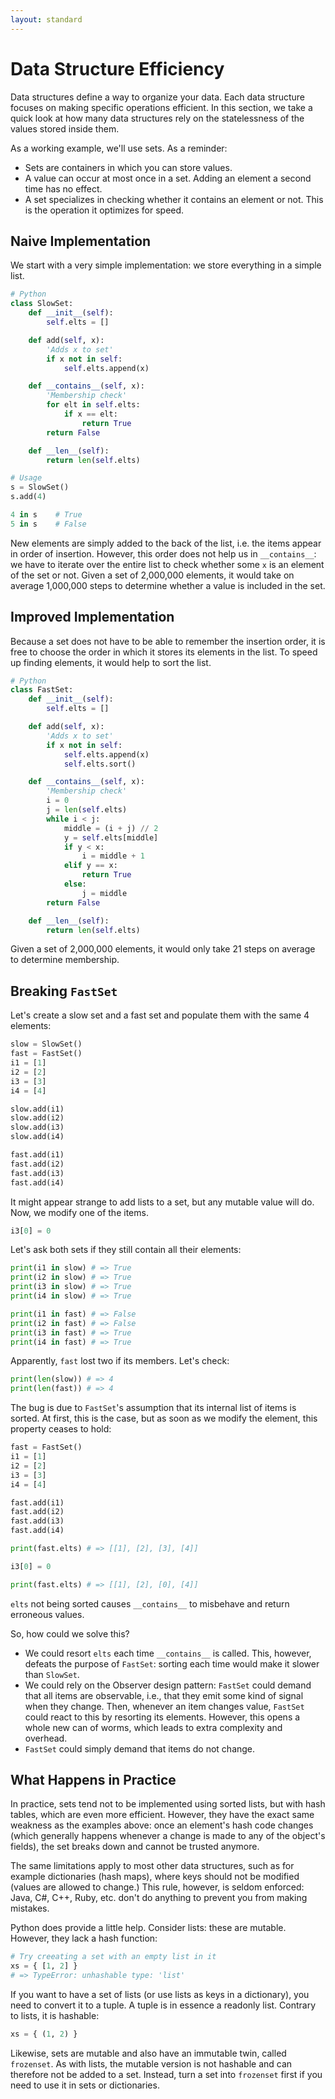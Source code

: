```yaml
---
layout: standard
---
```

# Data Structure Efficiency

Data structures define a way to organize your data. Each data structure
focuses on making specific operations efficient. In this section,
we take a quick look at how many data structures
rely on the statelessness of the values stored inside them.

As a working example, we'll use sets. As a reminder:

* Sets are containers in which you can store values.
* A value can occur at most once in a set. Adding an element a second time has no effect.
* A set specializes in checking whether it contains an element or not. This is the operation it optimizes for speed.

## Naive Implementation

We start with a very simple implementation: we store everything in a simple list.

```python
# Python
class SlowSet:
    def __init__(self):
        self.elts = []

    def add(self, x):
        'Adds x to set'
        if x not in self:
            self.elts.append(x)

    def __contains__(self, x):
        'Membership check'
        for elt in self.elts:
            if x == elt:
                return True
        return False

    def __len__(self):
        return len(self.elts)

# Usage
s = SlowSet()
s.add(4)

4 in s    # True
5 in s    # False
```

New elements are simply added to the back of the list, i.e.
the items appear in order of insertion. However, this
order does not help us in `__contains__`: we have
to iterate over the entire list to check whether
some `x` is an element of the set or not.
Given a set of 2,000,000 elements, it would
take on average 1,000,000 steps to determine
whether a value is included in the set.

## Improved Implementation

Because a set does not have to be able to remember the insertion order,
it is free to choose the order in which it stores its elements in the list.
To speed up finding elements, it would help to sort the list.

```python
# Python
class FastSet:
    def __init__(self):
        self.elts = []

    def add(self, x):
        'Adds x to set'
        if x not in self:
            self.elts.append(x)
            self.elts.sort()

    def __contains__(self, x):
        'Membership check'
        i = 0
        j = len(self.elts)
        while i < j:
            middle = (i + j) // 2
            y = self.elts[middle]
            if y < x:
                i = middle + 1
            elif y == x:
                return True
            else:
                j = middle
        return False

    def __len__(self):
        return len(self.elts)
```

Given a set of 2,000,000 elements, it would only take 21 steps
on average to determine membership.

## Breaking `FastSet`

Let's create a slow set and a fast set and populate them with the same 4 elements:

```python
slow = SlowSet()
fast = FastSet()
i1 = [1]
i2 = [2]
i3 = [3]
i4 = [4]

slow.add(i1)
slow.add(i2)
slow.add(i3)
slow.add(i4)

fast.add(i1)
fast.add(i2)
fast.add(i3)
fast.add(i4)
```

It might appear strange to add lists to a set, but any mutable value will do.
Now, we modify one of the items.

```python
i3[0] = 0
```

Let's ask both sets if they still contain all their elements:

```python
print(i1 in slow) # => True
print(i2 in slow) # => True
print(i3 in slow) # => True
print(i4 in slow) # => True

print(i1 in fast) # => False
print(i2 in fast) # => False
print(i3 in fast) # => True
print(i4 in fast) # => True
```

Apparently, `fast` lost two if its members. Let's check:

```python
print(len(slow)) # => 4
print(len(fast)) # => 4
```

The bug is due to `FastSet`'s assumption that its internal list of items is sorted.
At first, this is the case, but as soon as we modify the element, this property ceases to hold:

```python
fast = FastSet()
i1 = [1]
i2 = [2]
i3 = [3]
i4 = [4]

fast.add(i1)
fast.add(i2)
fast.add(i3)
fast.add(i4)

print(fast.elts) # => [[1], [2], [3], [4]]

i3[0] = 0

print(fast.elts) # => [[1], [2], [0], [4]]
```

`elts` not being sorted causes `__contains__` to misbehave and return erroneous values.

So, how could we solve this?

* We could resort `elts` each time `__contains__` is called. This, however,
  defeats the purpose of `FastSet`: sorting each time would make it slower than `SlowSet`.
* We could rely on the Observer design pattern: `FastSet` could demand
  that all items are observable, i.e., that they emit some kind of signal when
  they change. Then, whenever an item changes value, `FastSet` could react to this by resorting its elements.
  However, this opens a whole new can of worms, which leads to extra complexity and overhead.
* `FastSet` could simply demand that items do not change.

## What Happens in Practice

In practice, sets tend not to be implemented using sorted lists, but with hash tables, which are even more efficient.
However, they have the exact same weakness as the examples above: once an element's hash code changes
(which generally happens whenever a change is made to any of the object's fields),
the set breaks down and cannot be trusted anymore.

The same limitations apply to most other data structures, such as for example dictionaries (hash maps), where keys
should not be modified (values are allowed to change.) This rule, however, is seldom enforced: Java, C#, C++, Ruby,
etc. don't do anything to prevent you from making mistakes.

Python does provide a little help. Consider lists: these are mutable. However, they lack a
hash function:

```python
# Try creeating a set with an empty list in it
xs = { [1, 2] }
# => TypeError: unhashable type: 'list'
```

If you want to have a set of lists (or use lists as keys in a dictionary), you need
to convert it to a tuple. A tuple is in essence a readonly list. Contrary to lists, it is hashable:

```python
xs = { (1, 2) }
```

Likewise, sets are mutable and also have an immutable twin, called `frozenset`.
As with lists, the mutable version is not hashable and can therefore not be added to a set.
Instead, turn a set into `frozenset` first if you need to use it in sets or dictionaries.
